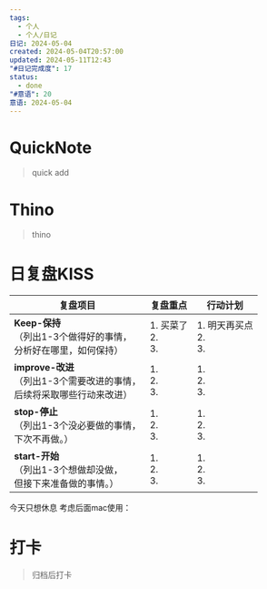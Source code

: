 ```yaml
---
tags:
  - 个人
  - 个人/日记
日记: 2024-05-04
created: 2024-05-04T20:57:00
updated: 2024-05-11T12:43
"#日记完成度": 17
status:
  - done
"#意语": 20
意语: 2024-05-04
---
```

# QuickNote
> quick add

# Thino
> thino

# 日复盘KISS
| **复盘项目**                                             | **复盘重点**             | **行动计划**               |
| ---------------------------------------------------- | -------------------- | ---------------------- |
| **Keep-保持**<br>（列出1-3个做得好的事情，<br>   分析好在哪里，如何保持）     | 1.  买菜了<br>2. <br>3. | 1.  明天再买点<br>2. <br>3. |
| **improve-改进**<br>（列出1-3个需要改进的事情，<br>  后续将采取哪些行动来改进） | 1.  <br>2. <br>3.    | 1.  <br>2. <br>3.      |
| **stop-停止**<br>（列出1-3个没必要做的事情，<br>下次不再做。）            | 1.  <br>2. <br>3.    | 1.  <br>2. <br>3.      |
| **start-开始**<br>（列出1-3个想做却没做，<br>但接下来准备做的事情。）        | 1.  <br>2. <br>3.    | 1.  <br>2. <br>3.      |

今天只想休息
考虑后面mac使用： 

# 打卡
> 归档后打卡


